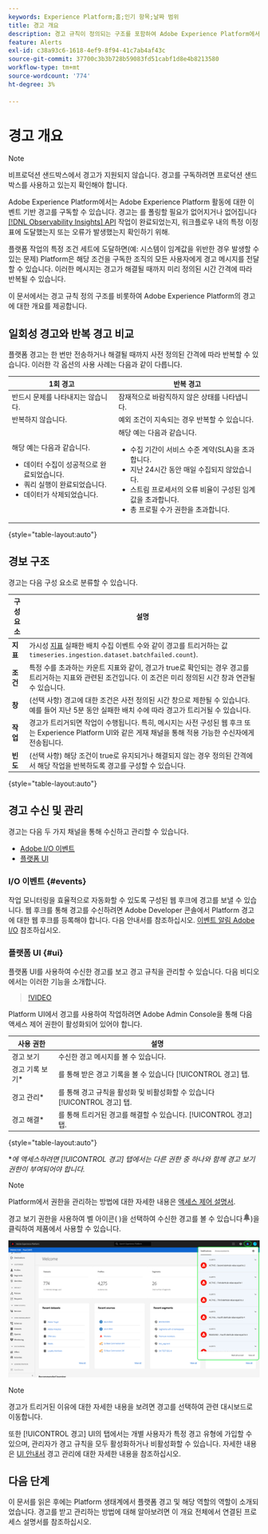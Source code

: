 ```yaml
---
keywords: Experience Platform;홈;인기 항목;날짜 범위
title: 경고 개요
description: 경고 규칙이 정의되는 구조를 포함하여 Adobe Experience Platform에서의 다양한 경고에 대해 알아봅니다.
feature: Alerts
exl-id: c38a93c6-1618-4ef9-8f94-41c7ab4af43c
source-git-commit: 37700c3b3b728b59083fd51cabf1d8e4b8213580
workflow-type: tm+mt
source-wordcount: '774'
ht-degree: 3%

---
```


# 경고 개요

>[!NOTE]
>
>비프로덕션 샌드박스에서 경고가 지원되지 않습니다. 경고를 구독하려면 프로덕션 샌드박스를 사용하고 있는지 확인해야 합니다.

Adobe Experience Platform에서는 Adobe Experience Platform 활동에 대한 이벤트 기반 경고를 구독할 수 있습니다. 경고는 를 폴링할 필요가 없어지거나 없어집니다 [[!DNL Observability Insights] API](../api/overview.md) 작업이 완료되었는지, 워크플로우 내의 특정 이정표에 도달했는지 또는 오류가 발생했는지 확인하기 위해.

플랫폼 작업의 특정 조건 세트에 도달하면(예: 시스템이 임계값을 위반한 경우 발생할 수 있는 문제) Platform은 해당 조건을 구독한 조직의 모든 사용자에게 경고 메시지를 전달할 수 있습니다. 이러한 메시지는 경고가 해결될 때까지 미리 정의된 시간 간격에 따라 반복될 수 있습니다.

이 문서에서는 경고 규칙 정의 구조를 비롯하여 Adobe Experience Platform의 경고에 대한 개요를 제공합니다.

## 일회성 경고와 반복 경고 비교

플랫폼 경고는 한 번만 전송하거나 해결될 때까지 사전 정의된 간격에 따라 반복할 수 있습니다. 이러한 각 옵션의 사용 사례는 다음과 같이 다릅니다.

| 1회 경고 | 반복 경고 |
| --- | --- |
| 반드시 문제를 나타내지는 않습니다. | 잠재적으로 바람직하지 않은 상태를 나타냅니다. |
| 반복하지 않습니다. | 예외 조건이 지속되는 경우 반복할 수 있습니다. |
| 해당 예는 다음과 같습니다.<ul><li>데이터 수집이 성공적으로 완료되었습니다.</li><li>쿼리 실행이 완료되었습니다.</li><li>데이터가 삭제되었습니다.</li></ul> | 해당 예는 다음과 같습니다.<ul><li>수집 기간이 서비스 수준 계약(SLA)을 초과합니다.</li><li>지난 24시간 동안 매일 수집되지 않았습니다.</li><li>스트림 프로세서의 오류 비율이 구성된 임계값을 초과합니다.</li><li>총 프로필 수가 권한을 초과합니다.</li></ul> |

{style="table-layout:auto"}

## 경보 구조

경고는 다음 구성 요소로 분류할 수 있습니다.

| 구성 요소 | 설명 |
| --- | --- |
| **지표** | 가시성 [지표](../api/metrics.md#available-metrics) 실패한 배치 수집 이벤트 수와 같이 경고를 트리거하는 값`timeseries.ingestion.dataset.batchfailed.count`). |
| **조건** | 특정 수를 초과하는 카운트 지표와 같이, 경고가 true로 확인되는 경우 경고를 트리거하는 지표와 관련된 조건입니다. 이 조건은 미리 정의된 시간 창과 연관될 수 있습니다. |
| **창** | (선택 사항) 경고에 대한 조건은 사전 정의된 시간 창으로 제한될 수 있습니다. 예를 들어 지난 5분 동안 실패한 배치 수에 따라 경고가 트리거될 수 있습니다. |
| **작업** | 경고가 트리거되면 작업이 수행됩니다. 특히, 메시지는 사전 구성된 웹 후크 또는 Experience Platform UI와 같은 게재 채널을 통해 적용 가능한 수신자에게 전송됩니다. |
| **빈도** | (선택 사항) 해당 조건이 true로 유지되거나 해결되지 않는 경우 정의된 간격에서 해당 작업을 반복하도록 경고를 구성할 수 있습니다. |

{style="table-layout:auto"}

## 경고 수신 및 관리

경고는 다음 두 가지 채널을 통해 수신하고 관리할 수 있습니다.

* [Adobe I/O 이벤트](#events)
* [플랫폼 UI](#ui)

### I/O 이벤트 {#events}

작업 모니터링을 효율적으로 자동화할 수 있도록 구성된 웹 후크에 경고를 보낼 수 있습니다. 웹 후크를 통해 경고를 수신하려면 Adobe Developer 콘솔에서 Platform 경고에 대한 웹 후크를 등록해야 합니다. 다음 안내서를 참조하십시오. [이벤트 알림 Adobe I/O](./subscribe.md) 참조하십시오.

### 플랫폼 UI {#ui}

플랫폼 UI를 사용하여 수신한 경고를 보고 경고 규칙을 관리할 수 있습니다. 다음 비디오에서는 이러한 기능을 소개합니다.

>[!VIDEO](https://video.tv.adobe.com/v/336218?quality=12&learn=on)

Platform UI에서 경고를 사용하여 작업하려면 Adobe Admin Console을 통해 다음 액세스 제어 권한이 활성화되어 있어야 합니다.

| 사용 권한 | 설명 |
| --- | --- |
| 경고 보기 | 수신한 경고 메시지를 볼 수 있습니다. |
| 경고 기록 보기* | 를 통해 받은 경고 기록을 볼 수 있습니다 [!UICONTROL 경고] 탭. |
| 경고 관리* | 를 통해 경고 규칙을 활성화 및 비활성화할 수 있습니다 [!UICONTROL 경고] 탭. |
| 경고 해결* | 를 통해 트리거된 경고를 해결할 수 있습니다. [!UICONTROL 경고] 탭. |

{style="table-layout:auto"}

**에 액세스하려면 [!UICONTROL 경고] 탭에서는 다른 권한 중 하나와 함께 경고 보기 권한이 부여되어야 합니다.*

>[!NOTE]
>
>Platform에서 권한을 관리하는 방법에 대한 자세한 내용은 [액세스 제어 설명서](../../access-control/ui/overview.md).

경고 보기 권한을 사용하여 벨 아이콘( )을 선택하여 수신한 경고를 볼 수 있습니다![종 아이콘](../images/alerts/overview/icon.png))을 클릭하여 제품에서 사용할 수 있습니다.

![](../images/alerts/overview/ui.png)

>[!NOTE]
>
> 경고가 트리거된 이유에 대한 자세한 내용을 보려면 경고를 선택하여 관련 대시보드로 이동합니다.

또한 [!UICONTROL 경고] UI의 탭에서는 개별 사용자가 특정 경고 유형에 가입할 수 있으며, 관리자가 경고 규칙을 모두 활성화하거나 비활성화할 수 있습니다. 자세한 내용은 [UI 안내서](./ui.md) 경고 관리에 대한 자세한 내용을 참조하십시오.

## 다음 단계

이 문서를 읽은 후에는 Platform 생태계에서 플랫폼 경고 및 해당 역할의 역할이 소개되었습니다. 경고를 받고 관리하는 방법에 대해 알아보려면 이 개요 전체에서 연결된 프로세스 설명서를 참조하십시오.
